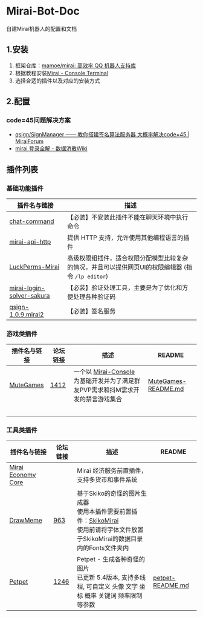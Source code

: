 # Mirai-Bot-Doc
自建Mirai机器人的配置和文档



## 1.安装

1. 框架仓库：[mamoe/mirai: 高效率 QQ 机器人支持库](https://github.com/mamoe/mirai)
2. 根据教程安装[Mirai - Console Terminal](https://github.com/mamoe/mirai/blob/dev/docs/ConsoleTerminal.md#mirai---console-terminal)
3. 选择合适的插件以及对应的安装方式

## 2.配置

### code=45问题解决方案

- [qsign/SignManager —— 教你搭建签名算法服务器 大概率解决code=45 | MiraiForum](https://mirai.mamoe.net/topic/2357/qsign-signmanager-%E6%95%99%E4%BD%A0%E6%90%AD%E5%BB%BA%E7%AD%BE%E5%90%8D%E7%AE%97%E6%B3%95%E6%9C%8D%E5%8A%A1%E5%99%A8-%E5%A4%A7%E6%A6%82%E7%8E%87%E8%A7%A3%E5%86%B3code-45)
- [mirai 登录全解 - 数据消散Wiki](https://wiki.mrxiaom.top/mirai/45)



## 插件列表

### 基础功能插件

| 插件名与链接                                                 | 描述                                                         |
| ------------------------------------------------------------ | ------------------------------------------------------------ |
| [chat-command](https://github.com/project-mirai/chat-command) | 【必装】不安装此插件不能在聊天环境中执行命令                 |
| [mirai-api-http](https://github.com/project-mirai/mirai-api-http) | 提供 HTTP 支持，允许使用其他编程语言的插件                   |
| [LuckPerms-Mirai](https://github.com/Karlatemp/LuckPerms-Mirai) | 高级权限组插件，适合权限分配模型比较复杂的情况，并且可以提供网页UI的权限编辑器 (指令 `/lp editor`) |
| [mirai-login-solver-sakura](https://github.com/KasukuSakura/mirai-login-solver-sakura) | 【必装】验证处理工具，主要是为了优化和方便处理各种验证码     |
| [qsign-1.0.9.mirai2](https://github.com/MrXiaoM/qsign)       | 【必装】签名服务                                             |

### 游戏类插件

| 插件名与链接                                           | 论坛链接                                   | 描述                                                         | README                 |
| ------------------------------------------------------ | ------------------------------------------ | ------------------------------------------------------------ | ---------------------- |
| [MuteGames](https://github.com/EvolvedGhost/MuteGames) | [1412](https://mirai.mamoe.net/topic/1412) | 一个以 [Mirai-Console](https://github.com/mamoe/mirai) 为基础开发并为了满足群友PVP需求和抖M需求开发的禁言游戏集合 | [MuteGames-README.md](./游戏功能插件README/MuteGames-README.md)|
|                                                        |                                            |                                                              |                        |
|                                                        |                                            |                                                              |                        |
|                                                        |                                            |                                                              |                        |
|                                                        |                                            |                                                              |                        |
|                                                        |                                            |                                                              |                        |

### 工具类插件

| 插件名与链接                                                 | 论坛链接                                   | 描述                                                         | README |
| ------------------------------------------------------------ | ------------------------------------------ | ------------------------------------------------------------ | ------------------------------------------------------------ |
| [Mirai Economy Core](https://github.com/cssxsh/mirai-economy-core) |                                            | Mirai 经济服务前置插件，支持多货币和事件系统                 |                                                              |
| [DrawMeme](https://github.com/LaoLittle/DrawMeme)            | [963](https://mirai.mamoe.net/topic/963) | 基于Skiko的奇怪的图片生成器<br>使用本插件需要前置插件：[SkikoMirai](https://github.com/LaoLittle/SkikoMirai/releases)<br/>使用前请将字体文件放置于SkikoMirai的数据目录内的Fonts文件夹内 |                                                              |
| [Petpet](https://github.com/Dituon/petpet)                   | [1246](https://mirai.mamoe.net/topic/1246) | Petpet - 生成各种奇怪的图片<br>已更新 5.4版本, 支持多线程, 可自定义 头像 文字 坐标 概率 关键词 频率限制 等参数 | [petpet-README.md](./游戏功能插件README/petpet-README.md)    |

